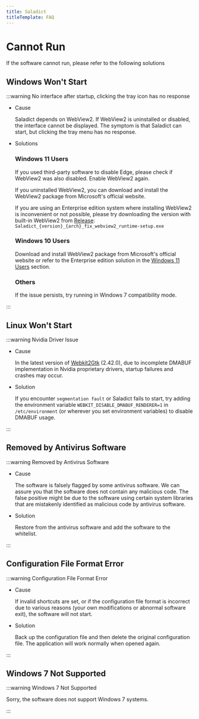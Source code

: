 ```yaml
---
title: Saladict
titleTemplate: FAQ
---
```


# Cannot Run

If the software cannot run, please refer to the following solutions

## Windows Won't Start

:::warning No interface after startup, clicking the tray icon has no response

- Cause

  Saladict depends on WebView2. If WebView2 is uninstalled or disabled, the interface cannot be displayed. The symptom is that Saladict can start, but clicking the tray menu has no response.

- Solutions

  ### Windows 11 Users

  If you used third-party software to disable Edge, please check if WebView2 was also disabled. Enable WebView2 again.

  If you uninstalled WebView2, you can download and install the WebView2 package from Microsoft's official website.

  If you are using an Enterprise edition system where installing WebView2 is inconvenient or not possible, please try downloading the version with built-in WebView2 from [Release](https://github.com/allentown521/saladict/releases/latest): `Saladict_{version}_{arch}_fix_webview2_runtime-setup.exe`

  ### Windows 10 Users

  Download and install WebView2 package from Microsoft's official website or refer to the Enterprise edition solution in the [Windows 11 Users](#windows-11-users) section.

  ### Others

  If the issue persists, try running in Windows 7 compatibility mode.

:::

## Linux Won't Start

:::warning Nvidia Driver Issue

- Cause

  In the latest version of [Webkit2Gtk](https://archlinux.org/packages/extra/x86_64/webkit2gtk) (2.42.0), due to incomplete DMABUF implementation in Nvidia proprietary drivers, startup failures and crashes may occur.

- Solution

  If you encounter `segmentation fault` or Saladict fails to start, try adding the environment variable `WEBKIT_DISABLE_DMABUF_RENDERER=1` in `/etc/environment` (or wherever you set environment variables) to disable DMABUF usage.

:::

## Removed by Antivirus Software

:::warning Removed by Antivirus Software

- Cause

  The software is falsely flagged by some antivirus software. We can assure you that the software does not contain any malicious code. The false positive might be due to the software using certain system libraries that are mistakenly identified as malicious code by antivirus software.

- Solution

  Restore from the antivirus software and add the software to the whitelist.

:::

## Configuration File Format Error

:::warning Configuration File Format Error

- Cause

  If invalid shortcuts are set, or if the configuration file format is incorrect due to various reasons (your own modifications or abnormal software exit), the software will not start.

- Solution

  Back up the configuration file and then delete the original configuration file. The application will work normally when opened again.

:::

## Windows 7 Not Supported

:::warning Windows 7 Not Supported

  Sorry, the software does not support Windows 7 systems.

:::
